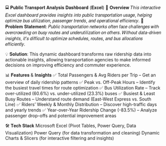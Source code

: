 🚍 𝐏𝐮𝐛𝐥𝐢𝐜 𝐓𝐫𝐚𝐧𝐬𝐩𝐨𝐫𝐭 𝐀𝐧𝐚𝐥𝐲𝐬𝐢𝐬 𝐃𝐚𝐬𝐡𝐛𝐨𝐚𝐫𝐝 (𝐄𝐱𝐜𝐞𝐥)
📌 𝐎𝐯𝐞𝐫𝐯𝐢𝐞𝐰
𝑇ℎ𝑖𝑠 𝑖𝑛𝑡𝑒𝑟𝑎𝑐𝑡𝑖𝑣𝑒 𝐸𝑥𝑐𝑒𝑙 𝑑𝑎𝑠ℎ𝑏𝑜𝑎𝑟𝑑 𝑝𝑟𝑜𝑣𝑖𝑑𝑒𝑠 𝑖𝑛𝑠𝑖𝑔ℎ𝑡𝑠 𝑖𝑛𝑡𝑜 𝑝𝑢𝑏𝑙𝑖𝑐 𝑡𝑟𝑎𝑛𝑠𝑝𝑜𝑟𝑡𝑎𝑡𝑖𝑜𝑛 𝑢𝑠𝑎𝑔𝑒, ℎ𝑒𝑙𝑝𝑖𝑛𝑔 𝑜𝑝𝑡𝑖𝑚𝑖𝑧𝑒 𝑏𝑢𝑠 𝑢𝑡𝑖𝑙𝑖𝑧𝑎𝑡𝑖𝑜𝑛, 𝑝𝑎𝑠𝑠𝑒𝑛𝑔𝑒𝑟 𝑡𝑟𝑒𝑛𝑑𝑠, 𝑎𝑛𝑑 𝑜𝑝𝑒𝑟𝑎𝑡𝑖𝑜𝑛𝑎𝑙 𝑒𝑓𝑓𝑖𝑐𝑖𝑒𝑛𝑐𝑦.
🚀 𝐏𝐫𝐨𝐛𝐥𝐞𝐦 𝐒𝐭𝐚𝐭𝐞𝐦𝐞𝐧𝐭:
𝑃𝑢𝑏𝑙𝑖𝑐 𝑡𝑟𝑎𝑛𝑠𝑝𝑜𝑟𝑡𝑎𝑡𝑖𝑜𝑛 𝑛𝑒𝑡𝑤𝑜𝑟𝑘𝑠 𝑜𝑓𝑡𝑒𝑛 𝑓𝑎𝑐𝑒 𝑐ℎ𝑎𝑙𝑙𝑒𝑛𝑔𝑒𝑠 𝑤𝑖𝑡ℎ 𝑜𝑣𝑒𝑟𝑐𝑟𝑜𝑤𝑑𝑖𝑛𝑔 𝑜𝑛 𝑏𝑢𝑠𝑦 𝑟𝑜𝑢𝑡𝑒𝑠 𝑎𝑛𝑑 𝑢𝑛𝑑𝑒𝑟𝑢𝑡𝑖𝑙𝑖𝑧𝑎𝑡𝑖𝑜𝑛 𝑜𝑛 𝑜𝑡ℎ𝑒𝑟𝑠. 𝑊𝑖𝑡ℎ𝑜𝑢𝑡 𝑑𝑎𝑡𝑎-𝑑𝑟𝑖𝑣𝑒𝑛 𝑖𝑛𝑠𝑖𝑔ℎ𝑡𝑠, 𝑖𝑡’𝑠 𝑑𝑖𝑓𝑓𝑖𝑐𝑢𝑙𝑡 𝑡𝑜 𝑜𝑝𝑡𝑖𝑚𝑖𝑧𝑒 𝑠𝑐ℎ𝑒𝑑𝑢𝑙𝑒𝑠, 𝑟𝑜𝑢𝑡𝑒𝑠, 𝑎𝑛𝑑 𝑏𝑢𝑠 𝑎𝑙𝑙𝑜𝑐𝑎𝑡𝑖𝑜𝑛𝑠 𝑒𝑓𝑓𝑖𝑐𝑖𝑒𝑛𝑡𝑙𝑦.

💡 𝐒𝐨𝐥𝐮𝐭𝐢𝐨𝐧:
This dynamic dashboard transforms raw ridership data into actionable insights, allowing transportation agencies to make informed decisions on improving efficiency and commuter experience.

📊 𝐅𝐞𝐚𝐭𝐮𝐫𝐞𝐬 & 𝐈𝐧𝐬𝐢𝐠𝐡𝐭𝐬
✅ Total Passengers & Avg Riders per Trip – Get an overview of daily ridership patterns
✅ Peak vs. Off-Peak Hours – Identify the busiest travel times for route optimization
✅ Bus Utilization Rate – Track over-utilized (60.6%) vs. under-utilized (23.3%) buses
✅ Busiest & Least Busy Routes – Understand route demand (East-West Express vs. South Line)
✅ Riders’ Weekly & Monthly Distribution – Discover high-traffic days and yearly trends
✅ Year-over-Year Ridership Change (-83.5%) – Analyze passenger drop-offs and potential improvement areas

🛠 𝐓𝐞𝐜𝐡 𝐒𝐭𝐚𝐜𝐤
Microsoft Excel (Pivot Tables, Power Query, Data Visualization)
Power Query (for data transformation and cleaning)
Dynamic Charts & Slicers (for interactive filtering and insights)
